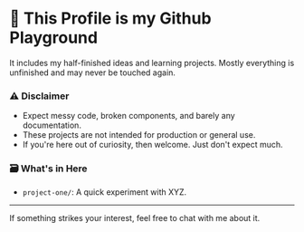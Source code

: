 # 🧪 This Profile is my Github Playground

It includes my half-finished ideas and learning projects. Mostly everything is unfinished and may never be touched again.

### ⚠️ Disclaimer

- Expect messy code, broken components, and barely any documentation.
- These projects are not intended for production or general use.
- If you're here out of curiosity, then welcome. Just don't expect much.

### 🗃️ What's in Here

- `project-one/`: A quick experiment with XYZ.

---

If something strikes your interest, feel free to chat with me about it.
